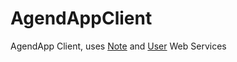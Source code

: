 # AgendAppClient
AgendApp Client, uses [Note](https://github.com/AshKai/NoteAgendAppWS) and [User](https://github.com/AshKai/UserAgendAppWS) Web Services
